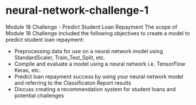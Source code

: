 # neural-network-challenge-1
Module 18 Challenge - Predict Student Loan Repayment
The scope of Module 18 Challenge included the following objectives to create a model to predict student loan repayment:
- Preprocessing data for use on a neural network model using StandardScaler, Train_Test_Split, etc.
- Compile and evaluate a model using a neural network i.e. TensorFlow Keras, etc.
- Predict loan repayment success by using your neural network model and referring to the Classificaton Report results
- Discuss creating a recommendation system for student loans and potential challenges 